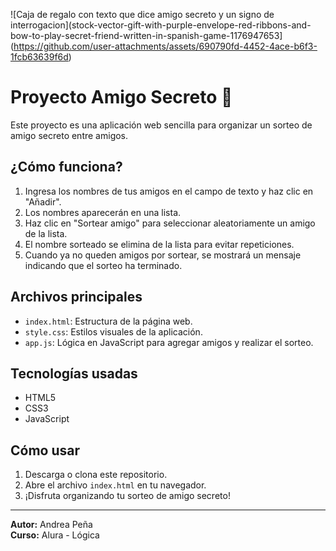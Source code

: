 ![Caja de regalo con texto que dice amigo secreto y un signo de interrogacion](stock-vector-gift-with-purple-envelope-red-ribbons-and-bow-to-play-secret-friend-written-in-spanish-game-1176947653](https://github.com/user-attachments/assets/690790fd-4452-4ace-b6f3-1fcb63639f6d)
# Proyecto Amigo Secreto 🎁

Este proyecto es una aplicación web sencilla para organizar un sorteo de amigo secreto entre amigos.

## ¿Cómo funciona?

1. Ingresa los nombres de tus amigos en el campo de texto y haz clic en "Añadir".
2. Los nombres aparecerán en una lista.
3. Haz clic en "Sortear amigo" para seleccionar aleatoriamente un amigo de la lista.
4. El nombre sorteado se elimina de la lista para evitar repeticiones.
5. Cuando ya no queden amigos por sortear, se mostrará un mensaje indicando que el sorteo ha terminado.

## Archivos principales

- `index.html`: Estructura de la página web.
- `style.css`: Estilos visuales de la aplicación.
- `app.js`: Lógica en JavaScript para agregar amigos y realizar el sorteo.

## Tecnologías usadas

- HTML5
- CSS3
- JavaScript

## Cómo usar

1. Descarga o clona este repositorio.
2. Abre el archivo `index.html` en tu navegador.
3. ¡Disfruta organizando tu sorteo de amigo secreto!

---

**Autor:** Andrea Peña  
**Curso:** Alura - Lógica
